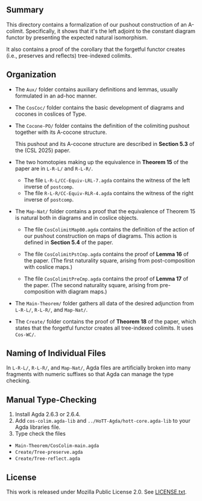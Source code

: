 ## Summary

This directory contains a formalization of our pushout construction
of an A-colimit. Specifically, it shows that it's the left adjoint
to the constant diagram functor by presenting the expected natural
isomorphism.

It also contains a proof of the corollary that the forgetful functor
creates (i.e., preserves and reflects) tree-indexed colimits.

## Organization

- The `Aux/` folder contains auxiliary definitions and lemmas,
  usually formulated in an ad-hoc manner.

- The `CosCoc/` folder contains the basic development of diagrams and cocones in coslices of Type.

- The `Cocone-PO/` folder contains the definition of the colimiting pushout together with its A-cocone structure.

  This pushout and its A-cocone structure are described in **Section 5.3** of the (CSL 2025) paper.

- The two homotopies making up the equivalence in **Theorem 15**
  of the paper are in `L-R-L/` and `R-L-R/`.

  - The file `L-R-L/CC-Equiv-LRL-7.agda` contains the witness
    of the left inverse of `postcomp`.
  - The file `R-L-R/CC-Equiv-RLR-4.agda` contains the
    witness of the right inverse of `postcomp`.

- The `Map-Nat/` folder contains a proof that the equivalence of
  Theorem 15 is natural both in diagrams and in coslice objects.

  - The file `CosColimitMap00.agda` contains the definition
    of the action of our pushout construction on maps of diagrams.
    This action is defined in **Section 5.4** of the paper.

  - The file `CosColimitPstCmp.agda` contains the proof
    of **Lemma 16** of the paper. (The first naturality square, arising
    from post-composition with coslice maps.)

  - The file `CosColimitPreCmp.agda` contains the proof
    of **Lemma 17** of the paper. (The second naturality square,
    arising from pre-composition with diagram maps.)

- The `Main-Theorem/` folder gathers all data of the desired
  adjunction from `L-R-L/`, `R-L-R/`, and `Map-Nat/`.

- The `Create/` folder contains the proof of **Theorem 18** of the paper,
  which states that the forgetful functor creates all tree-indexed colimits.
  It uses `Cos-WC/`.

## Naming of Individual Files

In `L-R-L/`, `R-L-R/`, and `Map-Nat/`, Agda files are artificially
broken into many fragments with numeric suffixes so that Agda can
manage the type checking.

## Manual Type-Checking

1. Install Agda 2.6.3 or 2.6.4.
2. Add `cos-colim.agda-lib` and `../HoTT-Agda/hott-core.agda-lib` to your Agda libraries file.
3. Type check the files
 - `Main-Theorem/CosColim-main.agda`
 - `Create/Tree-preserve.agda`
 - `Create/Tree-reflect.agda`

## License

This work is released under Mozilla Public License 2.0.
See [LICENSE.txt](LICENSE.txt).
